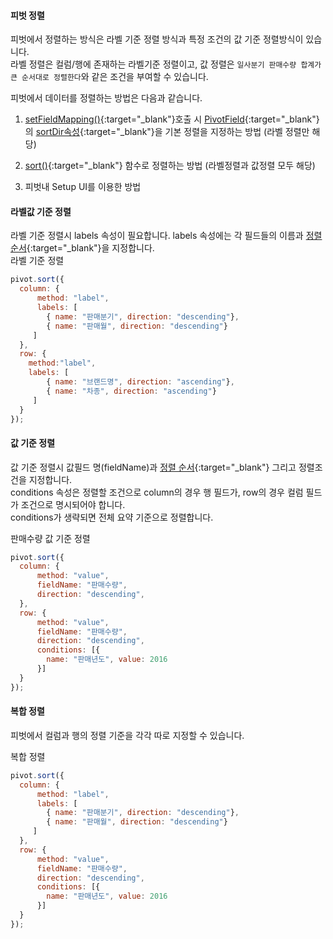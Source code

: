 #### 피벗 정렬

피벗에서 정렬하는 방식은 라벨 기준 정렬 방식과 특정 조건의 값 기준 정렬방식이 있습니다.  
라벨 정렬은 컬럼/행에 존재하는 라벨기준 정렬이고, 값 정렬은 `일사분기 판매수량 합계가 큰 순서대로 정렬한다`와 같은 조건을 부여할 수 있습니다.  

피벗에서 데이터를 정렬하는 방법은 다음과 같습니다.

1. [setFieldMapping()](http://help.realgrid.com/pivotApi/RealPivot/setFieldMapping/){:target="_blank"}호출 시 [PivotField](http://help.realgrid.com/pivotApi/types/PivotField/){:target="_blank"}의 [sortDir속성](http://help.realgrid.com/pivotApi/types/SortDirection/){:target="_blank"}을 기본 정렬을 지정하는 방법 (라벨 정렬만 해당)

2. [sort()](http://help.realgrid.com/pivotApi/RealPivot/sort/){:target="_blank"} 함수로 정렬하는 방법 (라벨정렬과 값정렬 모두 해당)
3. 피벗내 Setup UI를 이용한 방법

#### 라벨값 기준 정렬
라벨 기준 정렬시 labels 속성이 필요합니다. 
labels 속성에는 각 필드들의 이름과 [정렬 순서](http://help.realgrid.com/pivotApi/types/SortDirection/){:target="_blank"}을 지정합니다.  
<a class="btn primary small round lowercase" id="btnLabelSort">라벨 기준 정렬</a>


```js
pivot.sort({
  column: {
      method: "label",
      labels: [  
        { name: "판매분기", direction: "descending"},
        { name: "판매월", direction: "descending"}
     ]
  },
  row: {
    method:"label",
    labels: [  
        { name: "브랜드명", direction: "ascending"},
        { name: "차종", direction: "ascending"}
     ]
  }
});
```

#### 값 기준 정렬
값 기준 정렬시 값필드 명(fieldName)과 [정렬 순서](http://help.realgrid.com/pivotApi/types/SortDirection/){:target="_blank"} 그리고 정렬조건을 지정합니다.  
conditions 속성은 정렬할 조건으로 column의 경우 행 필드가, row의 경우 컬럼 필드가 조건으로 명시되어야 합니다.  
conditions가 생략되면 전체 요약 기준으로 정렬합니다.  

<a class="btn primary small round lowercase" id="btnValueSort">판매수량 값 기준 정렬</a>

```js
pivot.sort({
  column: {
      method: "value",
      fieldName: "판매수량",
      direction: "descending",
  },
  row: {
      method: "value",
      fieldName: "판매수량", 
      direction: "descending",
      conditions: [{
      	name: "판매년도", value: 2016
      }]
  }
});
```

#### 복합 정렬
피벗에서 컬럼과 행의 정렬 기준을 각각 따로 지정할 수 있습니다.

<a class="btn primary small round lowercase" id="btnComplexSort">복합 정렬</a>

```js
pivot.sort({
  column: {
      method: "label",
      labels: [  
        { name: "판매분기", direction: "descending"},
        { name: "판매월", direction: "descending"}
     ]
  },
  row: {
      method: "value",
      fieldName: "판매수량", 
      direction: "descending",
      conditions: [{
      	name: "판매년도", value: 2016
      }]
  }
});
```

<script>
$('#btnLabelSort').click(function() {
	pivot.sort({
	  column: {
	      method: "label",
	      labels: [  
	        { name: "판매분기", direction: "descending"},
	        { name: "판매월", direction: "descending"}
	     ]
	  },
	  row: {
	    method:"label",
	    labels: [  
	        { name: "브랜드명", direction: "ascending"},
	        { name: "차종", direction: "ascending"}
	     ]
	  }
	});
});

$('#btnValueSort').click(function() {
	pivot.sort({
	  column: {
	      method: "value",
	      fieldName: "판매수량",
	      direction: "descending",
	  },
	  row: {
	      method: "value",
	      fieldName: "판매수량", 
	      direction: "descending",
	      conditions: [{
	      	name: "판매년도", value: 2016
	      }]
	  }
	});
});

$('#btnComplexSort').click(function() {
	pivot.sort({
	  column: {
	      method: "label",
	      labels: [  
	        { name: "판매분기", direction: "descending"},
	        { name: "판매월", direction: "descending"}
	     ]
	  },
	  row: {
	      method: "value",
	      fieldName: "판매수량", 
	      direction: "descending",
	      conditions: [{
	      	name: "판매년도", value: 2016
	      }]
	  }
	});
});

</script>